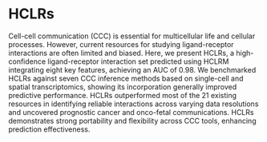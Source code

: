 # HCLRs
Cell-cell communication (CCC) is essential for multicellular life and cellular processes. However, current resources for studying ligand-receptor interactions are often limited and biased. Here, we present HCLRs, a high-confidence ligand-receptor interaction set predicted using HCLRM integrating eight key features, achieving an AUC of 0.98. We benchmarked HCLRs against seven CCC inference methods based on single-cell and spatial transcriptomics, showing its incorporation generally improved predictive performance. HCLRs outperformed most of the 21 existing resources in identifying reliable interactions across varying data resolutions and uncovered prognostic cancer and onco-fetal communications. HCLRs demonstrates strong portability and flexibility across CCC tools, enhancing prediction effectiveness.
